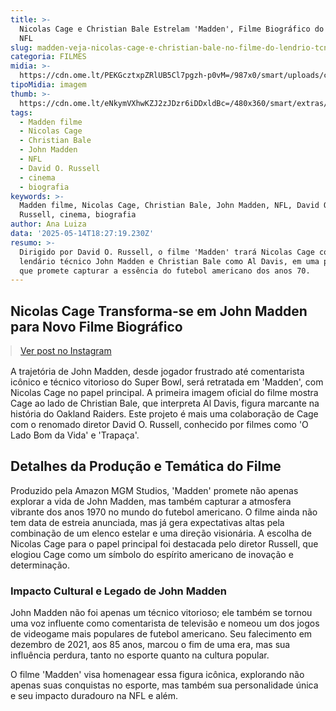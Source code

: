 ```yaml
---
title: >-
  Nicolas Cage e Christian Bale Estrelam 'Madden', Filme Biográfico do Ícone da
  NFL
slug: madden-veja-nicolas-cage-e-christian-bale-no-filme-do-lendrio-tcnico-da-nfl
categoria: FILMES
midia: >-
  https://cdn.ome.lt/PEKGcztxpZRlUB5Cl7pgzh-p0vM=/987x0/smart/uploads/conteudo/fotos/madden-bale-cage.png
tipoMidia: imagem
thumb: >-
  https://cdn.ome.lt/eNkymVXhwKZJ2zJDzr6iDDxldBc=/480x360/smart/extras/conteudos/madden-bale-cage.png
tags:
  - Madden filme
  - Nicolas Cage
  - Christian Bale
  - John Madden
  - NFL
  - David O. Russell
  - cinema
  - biografia
keywords: >-
  Madden filme, Nicolas Cage, Christian Bale, John Madden, NFL, David O.
  Russell, cinema, biografia
author: Ana Luiza
data: '2025-05-14T18:27:19.230Z'
resumo: >-
  Dirigido por David O. Russell, o filme 'Madden' trará Nicolas Cage como o
  lendário técnico John Madden e Christian Bale como Al Davis, em uma produção
  que promete capturar a essência do futebol americano dos anos 70.
---
```


## Nicolas Cage Transforma-se em John Madden para Novo Filme Biográfico

<blockquote class="instagram-media" data-instgrm-permalink="https://www.instagram.com/p/DJnm4ZDRY3u/" data-instgrm-version="14" style="width:100%; max-width:540px; margin:1rem auto;"><a href="https://www.instagram.com/p/DJnm4ZDRY3u/">Ver post no Instagram</a></blockquote>

A trajetória de John Madden, desde jogador frustrado até comentarista icônico e técnico vitorioso do Super Bowl, será retratada em 'Madden', com Nicolas Cage no papel principal. A primeira imagem oficial do filme mostra Cage ao lado de Christian Bale, que interpreta Al Davis, figura marcante na história do Oakland Raiders. Este projeto é mais uma colaboração de Cage com o renomado diretor David O. Russell, conhecido por filmes como 'O Lado Bom da Vida' e 'Trapaça'.

## Detalhes da Produção e Temática do Filme

Produzido pela Amazon MGM Studios, 'Madden' promete não apenas explorar a vida de John Madden, mas também capturar a atmosfera vibrante dos anos 1970 no mundo do futebol americano. O filme ainda não tem data de estreia anunciada, mas já gera expectativas altas pela combinação de um elenco estelar e uma direção visionária. A escolha de Nicolas Cage para o papel principal foi destacada pelo diretor Russell, que elogiou Cage como um símbolo do espírito americano de inovação e determinação.

### Impacto Cultural e Legado de John Madden

John Madden não foi apenas um técnico vitorioso; ele também se tornou uma voz influente como comentarista de televisão e nomeou um dos jogos de videogame mais populares de futebol americano. Seu falecimento em dezembro de 2021, aos 85 anos, marcou o fim de uma era, mas sua influência perdura, tanto no esporte quanto na cultura popular.

O filme 'Madden' visa homenagear essa figura icônica, explorando não apenas suas conquistas no esporte, mas também sua personalidade única e seu impacto duradouro na NFL e além.
